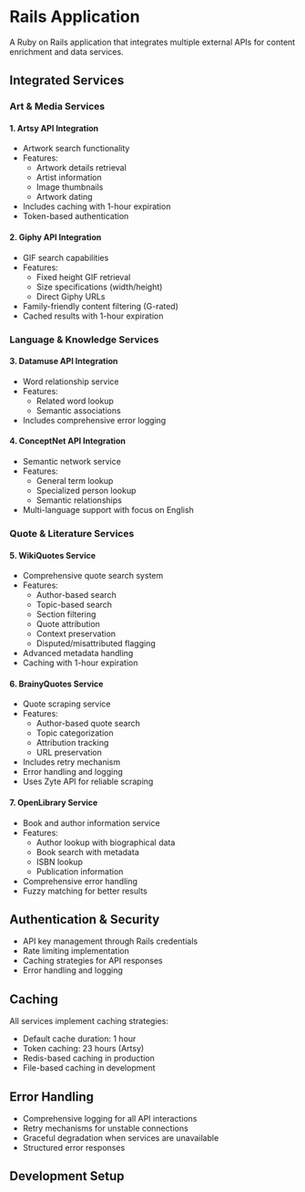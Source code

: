 # Rails Application

A Ruby on Rails application that integrates multiple external APIs for content enrichment and data services.

## Integrated Services

### Art & Media Services

#### 1. Artsy API Integration
- Artwork search functionality
- Features:
  - Artwork details retrieval
  - Artist information
  - Image thumbnails
  - Artwork dating
- Includes caching with 1-hour expiration
- Token-based authentication

#### 2. Giphy API Integration
- GIF search capabilities
- Features:
  - Fixed height GIF retrieval
  - Size specifications (width/height)
  - Direct Giphy URLs
- Family-friendly content filtering (G-rated)
- Cached results with 1-hour expiration

### Language & Knowledge Services

#### 3. Datamuse API Integration
- Word relationship service
- Features:
  - Related word lookup
  - Semantic associations
- Includes comprehensive error logging

#### 4. ConceptNet API Integration
- Semantic network service
- Features:
  - General term lookup
  - Specialized person lookup
  - Semantic relationships
- Multi-language support with focus on English

### Quote & Literature Services

#### 5. WikiQuotes Service
- Comprehensive quote search system
- Features:
  - Author-based search
  - Topic-based search
  - Section filtering
  - Quote attribution
  - Context preservation
  - Disputed/misattributed flagging
- Advanced metadata handling
- Caching with 1-hour expiration

#### 6. BrainyQuotes Service
- Quote scraping service
- Features:
  - Author-based quote search
  - Topic categorization
  - Attribution tracking
  - URL preservation
- Includes retry mechanism
- Error handling and logging
- Uses Zyte API for reliable scraping

#### 7. OpenLibrary Service
- Book and author information service
- Features:
  - Author lookup with biographical data
  - Book search with metadata
  - ISBN lookup
  - Publication information
- Comprehensive error handling
- Fuzzy matching for better results

## Authentication & Security

- API key management through Rails credentials
- Rate limiting implementation
- Caching strategies for API responses
- Error handling and logging

## Caching

All services implement caching strategies:
- Default cache duration: 1 hour
- Token caching: 23 hours (Artsy)
- Redis-based caching in production
- File-based caching in development

## Error Handling

- Comprehensive logging for all API interactions
- Retry mechanisms for unstable connections
- Graceful degradation when services are unavailable
- Structured error responses

## Development Setup
